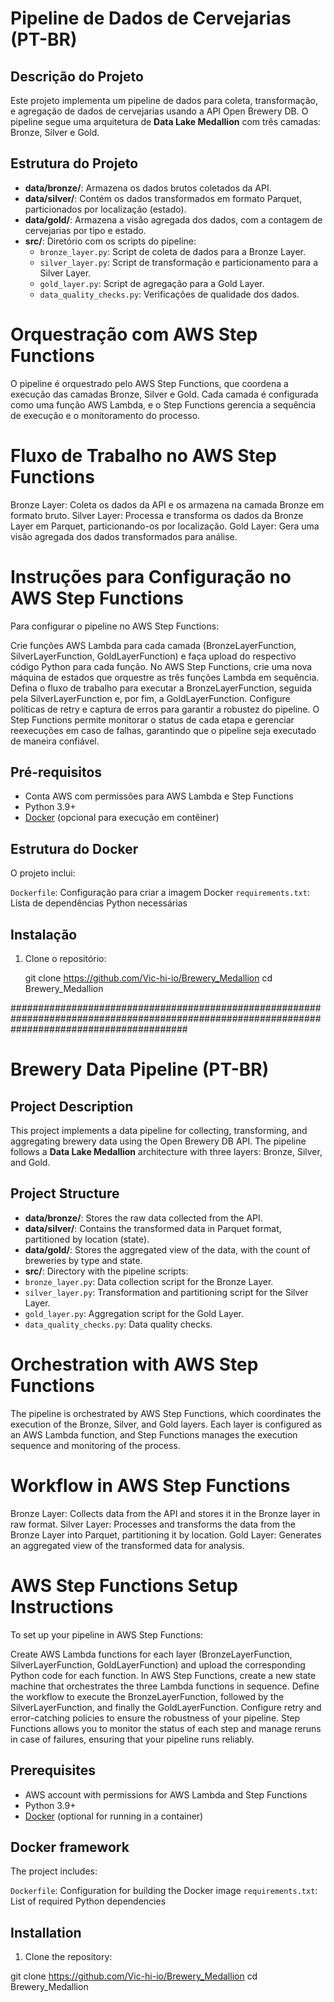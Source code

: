 # Pipeline de Dados de Cervejarias (PT-BR)

## Descrição do Projeto

Este projeto implementa um pipeline de dados para coleta, transformação, e agregação de dados de cervejarias usando a API Open Brewery DB. O pipeline segue uma arquitetura de **Data Lake Medallion** com três camadas: Bronze, Silver e Gold.

## Estrutura do Projeto

- **data/bronze/**: Armazena os dados brutos coletados da API.
- **data/silver/**: Contém os dados transformados em formato Parquet, particionados por localização (estado).
- **data/gold/**: Armazena a visão agregada dos dados, com a contagem de cervejarias por tipo e estado.
- **src/**: Diretório com os scripts do pipeline:
  - `bronze_layer.py`: Script de coleta de dados para a Bronze Layer.
  - `silver_layer.py`: Script de transformação e particionamento para a Silver Layer.
  - `gold_layer.py`: Script de agregação para a Gold Layer.
  - `data_quality_checks.py`: Verificações de qualidade dos dados.


# Orquestração com AWS Step Functions

O pipeline é orquestrado pelo AWS Step Functions, que coordena a execução das camadas Bronze, Silver e Gold. Cada camada é configurada como uma função AWS Lambda, e o Step Functions gerencia a sequência de execução e o monitoramento do processo.

# Fluxo de Trabalho no AWS Step Functions

Bronze Layer: Coleta os dados da API e os armazena na camada Bronze em formato bruto.
Silver Layer: Processa e transforma os dados da Bronze Layer em Parquet, particionando-os por localização.
Gold Layer: Gera uma visão agregada dos dados transformados para análise.

# Instruções para Configuração no AWS Step Functions

Para configurar o pipeline no AWS Step Functions:

Crie funções AWS Lambda para cada camada (BronzeLayerFunction, SilverLayerFunction, GoldLayerFunction) e faça upload do respectivo código Python para cada função.
No AWS Step Functions, crie uma nova máquina de estados que orquestre as três funções Lambda em sequência. Defina o fluxo de trabalho para executar a BronzeLayerFunction, seguida pela SilverLayerFunction e, por fim, a GoldLayerFunction.
Configure políticas de retry e captura de erros para garantir a robustez do pipeline.
O Step Functions permite monitorar o status de cada etapa e gerenciar reexecuções em caso de falhas, garantindo que o pipeline seja executado de maneira confiável.


## Pré-requisitos

- Conta AWS com permissões para AWS Lambda e Step Functions
- Python 3.9+
- [Docker](https://docs.docker.com/get-docker/) (opcional para execução em contêiner)

## Estrutura do Docker
O projeto inclui:

`Dockerfile`: Configuração para criar a imagem Docker
`requirements.txt`: Lista de dependências Python necessárias

## Instalação

1. Clone o repositório:

   git clone https://github.com/Vic-hi-io/Brewery_Medallion
   cd Brewery_Medallion

################################################################################################################################################

# Brewery Data Pipeline (PT-BR)

## Project Description

This project implements a data pipeline for collecting, transforming, and aggregating brewery data using the Open Brewery DB API. The pipeline follows a **Data Lake Medallion** architecture with three layers: Bronze, Silver, and Gold.

## Project Structure

- **data/bronze/**: Stores the raw data collected from the API.
- **data/silver/**: Contains the transformed data in Parquet format, partitioned by location (state).
- **data/gold/**: Stores the aggregated view of the data, with the count of breweries by type and state.
- **src/**: Directory with the pipeline scripts:
- `bronze_layer.py`: Data collection script for the Bronze Layer.
- `silver_layer.py`: Transformation and partitioning script for the Silver Layer.
- `gold_layer.py`: Aggregation script for the Gold Layer.
- `data_quality_checks.py`: Data quality checks.

# Orchestration with AWS Step Functions

The pipeline is orchestrated by AWS Step Functions, which coordinates the execution of the Bronze, Silver, and Gold layers. Each layer is configured as an AWS Lambda function, and Step Functions manages the execution sequence and monitoring of the process.

# Workflow in AWS Step Functions

Bronze Layer: Collects data from the API and stores it in the Bronze layer in raw format.
Silver Layer: Processes and transforms the data from the Bronze Layer into Parquet, partitioning it by location.
Gold Layer: Generates an aggregated view of the transformed data for analysis.

# AWS Step Functions Setup Instructions

To set up your pipeline in AWS Step Functions:

Create AWS Lambda functions for each layer (BronzeLayerFunction, SilverLayerFunction, GoldLayerFunction) and upload the corresponding Python code for each function.
In AWS Step Functions, create a new state machine that orchestrates the three Lambda functions in sequence. Define the workflow to execute the BronzeLayerFunction, followed by the SilverLayerFunction, and finally the GoldLayerFunction.
Configure retry and error-catching policies to ensure the robustness of your pipeline.
Step Functions allows you to monitor the status of each step and manage reruns in case of failures, ensuring that your pipeline runs reliably.

## Prerequisites

- AWS account with permissions for AWS Lambda and Step Functions
- Python 3.9+
- [Docker](https://docs.docker.com/get-docker/) (optional for running in a container)

## Docker framework
The project includes:

`Dockerfile`: Configuration for building the Docker image
`requirements.txt`: List of required Python dependencies

## Installation

1. Clone the repository:

git clone https://github.com/Vic-hi-io/Brewery_Medallion
cd Brewery_Medallion